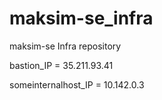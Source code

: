 # maksim-se_infra
maksim-se Infra repository

bastion_IP = 35.211.93.41

someinternalhost_IP = 10.142.0.3
